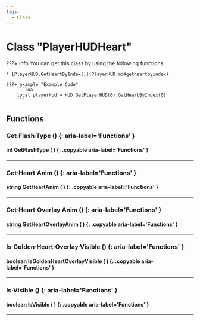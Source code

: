 ```yaml
---
tags:
  - Class
---
```

# Class "PlayerHUDHeart"

???+ info
    You can get this class by using the following functions:

    * [PlayerHUD.GetHeartByIndex()](PlayerHUD.md#getheartbyindex)

    ???+ example "Example Code"
        ```lua
        local playerHud = HUD.GetPlayerHUD(0):GetHeartByIndex(0)
        ```

## Functions

### Get·Flash·Type () {: aria-label='Functions' }
#### int GetFlashType ( ) {: .copyable aria-label='Functions' }

___
### Get·Heart·Anim () {: aria-label='Functions' }
#### string GetHeartAnim ( ) {: .copyable aria-label='Functions' }

___
### Get·Heart·Overlay·Anim () {: aria-label='Functions' }
#### string GetHeartOverlayAnim ( ) {: .copyable aria-label='Functions' }

___
### Is·Golden·Heart·Overlay·Visible () {: aria-label='Functions' }
#### boolean IsGoldenHeartOverlayVisible ( ) {: .copyable aria-label='Functions' }

___
### Is·Visible () {: aria-label='Functions' }
#### boolean IsVisible ( ) {: .copyable aria-label='Functions' }

___